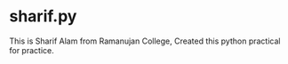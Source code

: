 # sharif.py
This is Sharif Alam from Ramanujan College, Created this python practical for practice.


